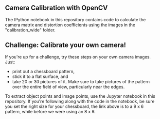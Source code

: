 ## Camera Calibration with OpenCV

The IPython notebook in this repository contains code to calculate 
the camera matrix and distortion coefficients 
using the images in the "calibration_wide" folder.

## Challenge: Calibrate your own camera!
If you're up for a challenge, try these steps on your own camera images. Just:  
- print out a chessboard pattern, 
- stick it to a flat surface, and 
- take 20 or 30 pictures of it.
 Make sure to take pictures of the pattern over the entire field of view, 
 particularly near the edges.

To extract object points and image points, use the Jupyter notebook in this repository. 
If you're following along with the code in the notebook, 
be sure you set the right size for your chessboard, 
the link above is to a 9 x 6 pattern, 
while before we were using an 8 x 6.
